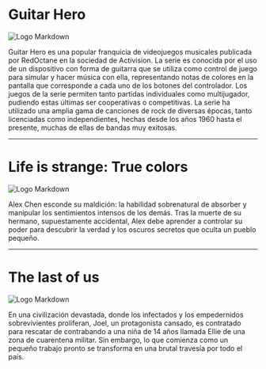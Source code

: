 # Guitar Hero

![Logo Markdown](https://cdn.discordapp.com/attachments/1011284720350412802/1025065277483909130/maxresdefault.jpg)

Guitar Hero es una popular franquicia de videojuegos musicales publicada por RedOctane en la sociedad de Activision. La serie es conocida por el uso de un dispositivo con forma de guitarra que se utiliza como control de juego para simular y hacer música con ella, representando notas de colores en la pantalla que corresponde a cada uno de los botones del controlador. Los juegos de la serie permiten tanto partidas individuales como multijugador, pudiendo estas últimas ser cooperativas o competitivas. La serie ha utilizado una amplia gama de canciones de rock de diversas épocas, tanto licenciadas como independientes, hechas desde los años 1960 hasta el presente, muchas de ellas de bandas muy exitosas.

-------------

# Life is strange: True colors

![Logo Markdown](https://cdn.discordapp.com/attachments/1011284720350412802/1025065276867350588/descarga_2.jpg)

Alex Chen esconde su maldición: la habilidad sobrenatural de absorber y manipular los sentimientos intensos de los demás. Tras la muerte de su hermano, supuestamente accidental, Alex debe aprender a controlar su poder para descubrir la verdad y los oscuros secretos que oculta un pueblo pequeño.

----------------------

# The last of us

![Logo Markdown](https://cdn.discordapp.com/attachments/1011284720350412802/1025065277869797386/om98Nw0drFxHKenowMEMbWx3.jpg)

En una civilización devastada, donde los infectados y los empedernidos sobrevivientes proliferan, Joel, un protagonista cansado, es contratado para rescatar de contrabando a una niña de 14 años llamada Ellie de una zona de cuarentena militar. Sin embargo, lo que comienza como un pequeño trabajo pronto se transforma en una brutal travesía por todo el país.